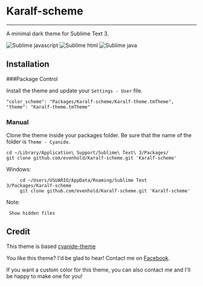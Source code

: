 Karalf-scheme
=============

------------------------------------------------------------------------
        
A minimal dark theme for Sublime Text 3.

![Sublime javascript](https://lh3.googleusercontent.com/IxpwgdOYQsmvYFjT2dfyMQsBYElBV9eMjoKm6m_mh7WrUFMgW5FCuQDzVmTUadfg6TSRVy7qPl3Fsx6sVF-z3CsznJx6aRjcyVZT3I4dyyuV7bgmcpbNxCNOR1siOAg4NQ)
![Sublime html](https://lh5.googleusercontent.com/-99jSimayMFA/U3gnPvCtZkI/AAAAAAAAAUM/GoSWlzlX7ZY/w1063-h662-no/sublime-javascript.JPG)
![Sublime java](https://lh3.googleusercontent.com/-1Q5P7m9xepI/U3gnOYNbIyI/AAAAAAAAAUE/XTUcg3699Qs/w1062-h662-no/sublime-java.JPG)

Installation
------------------------------------------------------------------------

###Package Control

Install the theme and update your `Settings - User` file.

    "color_scheme": "Packages/Karalf-scheme/Karalf-theme.tmTheme",
    "theme": "Karalf-theme.tmTheme"

### Manual

Clone the theme inside your packages folder. Be sure that the name of the folder is `Theme - Cyanide`.

    cd ~/Library/Application\ Support/Sublime\ Text\ 3/Packages/
    git clone github.com/evenhold/Karalf-scheme.git 'Karalf-scheme'

Windows:
   
         cd ~/Users/USUARIO/AppData/Roaming/Sublime Text 3/Packages/Karalf-scheme
         git clone github.com/evenhold/Karalf-scheme.git 'Karalf-scheme'
      

Note:

     Show hidden files

Credit
------------------------------------------------------------------------

This theme is based  [cyanide-theme](https://github.com/lefoy/cyanide-theme)

You like this theme? I'd be glad to hear! Contact me on [Facebook](https://www.facebook.com/evenhold).

If you want a custom color for this theme, you can also contact me and I'll be happy to make one for you!
